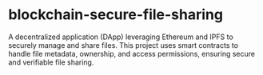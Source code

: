 # blockchain-secure-file-sharing
A decentralized application (DApp) leveraging Ethereum and IPFS to securely manage and share files. This project uses smart contracts to handle file metadata, ownership, and access permissions, ensuring secure and verifiable file sharing.
